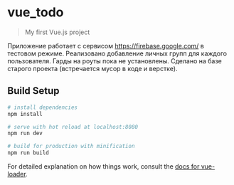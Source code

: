 # vue_todo

> My first Vue.js project

Приложение работает с сервисом https://firebase.google.com/ в тестовом режиме.
Реализовано добавление личных групп для каждого пользователя.
Гарды на роуты пока не установлены.
Сделано на базе старого проекта (встречается мусор в коде и верстке).
## Build Setup

``` bash
# install dependencies
npm install

# serve with hot reload at localhost:8080
npm run dev

# build for production with minification
npm run build
```

For detailed explanation on how things work, consult the [docs for vue-loader](http://vuejs.github.io/vue-loader).
